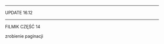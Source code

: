 ****************************
UPDATE 16.12
***************************

FILMIK CZĘŚĆ 14

zrobienie paginacji
